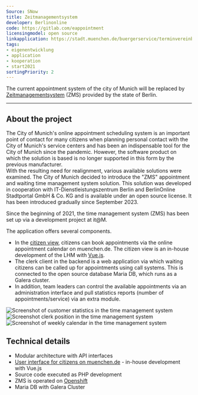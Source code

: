 ```yaml
---
Source: SNow
title: Zeitmanagementsystem
developer: Berlinonline
code: https://gitlab.com/eappointment
licensingmodel: open source
linkapplication: https://stadt.muenchen.de/buergerservice/terminvereinbarung.html
tags: 
- eigenentwicklung
- application
- kooperation
- start2021
sortingPriority: 2
---
```


The current appointment system of the city of Munich will be replaced by [Zeitmanagementsystem](https://www.berlin.de/moderne-verwaltung/buergerservice/vor-ort/terminvereinbarung/artikel.959989.php) (ZMS) provided by the state of Berlin.


---

## About the project

The City of Munich's online appointment scheduling system is an important point of contact for many citizens when planning personal contact with the City of Munich's service centers and has been an indispensable tool for the City of Munich since the pandemic. However, the software product on which the solution is based is no longer supported in this form by the previous manufacturer.  
With the resulting need for realignment, various available solutions were examined. The City of Munich decided to introduce the "ZMS" appointment and waiting time management system solution. This solution was developed in cooperation with IT-Dienstleistungszentrum Berlin and BerlinOnline Stadtportal GmbH & Co. KG and is available under an open source license. It has been introduced gradually since September 2023.

Since the beginning of 2021, the time management system (ZMS) has been set up via a development project at it@M.

The application offers several components.

* In the [citizen view](https://stadt.muenchen.de/buergerservice/terminvereinbarung.html), citizens can book appointments via the online appointment calendar on muenchen.de.
The citizen view is an in-house development of the LHM with [Vue.js](vue.js.html).
* The clerk client in the backend is a web application via which waiting citizens can be called up for appointments using call systems. This is connected to the open source database Maria DB, which runs as a Galera cluster.
* In addition, team leaders can control the available appointments via an administration interface and pull statistics reports (number of appointments/service) via an extra module.

![Screenshot of customer statistics in the time management system](/inhouse/zms_kundenstatistik.jpg)
![Screenshot clerk position in the time management system](/inhouse/zms_sachbearbeiter.jpg)
![Screenshot of weekly calendar in the time management system](/inhouse/zms_wochenkalender.jpg)


## Technical details

* Modular architecture with API interfaces
* [User interface for citizens on muenchen.de](https://github.com/it-at-m/eappointment-buergeransicht) - in-house development with Vue.js
* Source code executed as PHP development
* ZMS is operated on [Openshift](openshift)
* Maria DB with Galera Cluster
